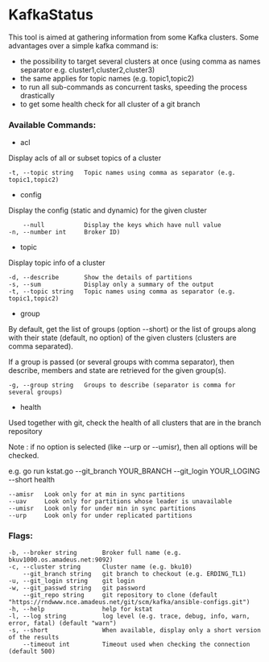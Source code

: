 # KafkaStatus

This tool is aimed at gathering information from some Kafka clusters. Some advantages over a simple kafka command is:
*  the possibility to target several clusters at once (using comma as names separator e.g. cluster1,cluster2,cluster3)
* the same applies for topic names (e.g. topic1,topic2)
* to run all sub-commands as concurrent tasks, speeding the process drastically
* to get some health check for all cluster of a git branch

### Available Commands:

  * acl

Display acls of all or subset topics of a cluster

    -t, --topic string   Topic names using comma as separator (e.g. topic1,topic2)

  * config

Display the config (static and dynamic) for the given cluster

        --null           Display the keys which have null value
    -n, --number int     Broker ID)

  * topic

Display topic info of a cluster

    -d, --describe       Show the details of partitions
    -s, --sum            Display only a summary of the output
    -t, --topic string   Topic names using comma as separator (e.g. topic1,topic2)

  * group

By default, get the list of groups (option --short) or the list of groups along with their state (default, no option) of the given clusters (clusters are comma separated).

If a group is passed (or several groups with comma separator), then describe, members and state are retrieved for the given group(s).

    -g, --group string   Groups to describe (separator is comma for several groups)

  * health

Used together with git, check the health of all clusters that are in the branch repository

Note : if no option is selected (like --urp or --umisr), then all options will be checked.

e.g. go run kstat.go --git_branch YOUR_BRANCH --git_login YOUR_LOGING --short health

    --amisr   Look only for at min in sync partitions
    --uav     Look only for partitions whose leader is unavailable
    --umisr   Look only for under min in sync partitions
    --urp     Look only for under replicated partitions

### Flags:

    -b, --broker string       Broker full name (e.g. bkuv1000.os.amadeus.net:9092)
    -c, --cluster string      Cluster name (e.g. bku10)
        --git_branch string   git branch to checkout (e.g. ERDING_TL1)
    -u, --git_login string    git login
    -w, --git_passwd string   git password
        --git_repo string     git repository to clone (default "https://rndwww.nce.amadeus.net/git/scm/kafka/ansible-configs.git")
    -h, --help                help for kstat
    -l, --log string          log level (e.g. trace, debug, info, warn, error, fatal) (default "warn")
    -s, --short               When available, display only a short version of the results
        --timeout int         Timeout used when checking the connection (default 500)
